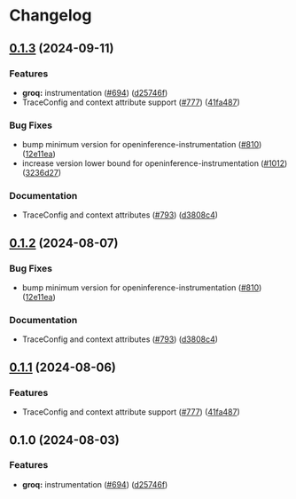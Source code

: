 # Changelog

## [0.1.3](https://github.com/gregwchase/openinference/compare/python-openinference-instrumentation-groq-v0.1.2...python-openinference-instrumentation-groq-v0.1.3) (2024-09-11)


### Features

* **groq:** instrumentation ([#694](https://github.com/gregwchase/openinference/issues/694)) ([d25746f](https://github.com/gregwchase/openinference/commit/d25746ff493bce1cd90ed70f1a2989ef4d8dfe24))
* TraceConfig and context attribute support ([#777](https://github.com/gregwchase/openinference/issues/777)) ([41fa487](https://github.com/gregwchase/openinference/commit/41fa487c54a05961d41c4da5af053077280bfdf4))


### Bug Fixes

* bump minimum version for openinference-instrumentation ([#810](https://github.com/gregwchase/openinference/issues/810)) ([12e11ea](https://github.com/gregwchase/openinference/commit/12e11ea405252ca35dc8d3f3a08ec5b83a08cea7))
* increase version lower bound for openinference-instrumentation ([#1012](https://github.com/gregwchase/openinference/issues/1012)) ([3236d27](https://github.com/gregwchase/openinference/commit/3236d2733a46b84d693ddb7092209800cde8cc34))


### Documentation

* TraceConfig and context attributes ([#793](https://github.com/gregwchase/openinference/issues/793)) ([d3808c4](https://github.com/gregwchase/openinference/commit/d3808c4bea3f6a4c72d3a7ea09b54e78072be6fd))

## [0.1.2](https://github.com/Arize-ai/openinference/compare/python-openinference-instrumentation-groq-v0.1.1...python-openinference-instrumentation-groq-v0.1.2) (2024-08-07)


### Bug Fixes

* bump minimum version for openinference-instrumentation ([#810](https://github.com/Arize-ai/openinference/issues/810)) ([12e11ea](https://github.com/Arize-ai/openinference/commit/12e11ea405252ca35dc8d3f3a08ec5b83a08cea7))


### Documentation

* TraceConfig and context attributes ([#793](https://github.com/Arize-ai/openinference/issues/793)) ([d3808c4](https://github.com/Arize-ai/openinference/commit/d3808c4bea3f6a4c72d3a7ea09b54e78072be6fd))

## [0.1.1](https://github.com/Arize-ai/openinference/compare/python-openinference-instrumentation-groq-v0.1.0...python-openinference-instrumentation-groq-v0.1.1) (2024-08-06)


### Features

* TraceConfig and context attribute support ([#777](https://github.com/Arize-ai/openinference/issues/777)) ([41fa487](https://github.com/Arize-ai/openinference/commit/41fa487c54a05961d41c4da5af053077280bfdf4))

## 0.1.0 (2024-08-03)


### Features

* **groq:** instrumentation ([#694](https://github.com/Arize-ai/openinference/issues/694)) ([d25746f](https://github.com/Arize-ai/openinference/commit/d25746ff493bce1cd90ed70f1a2989ef4d8dfe24))
